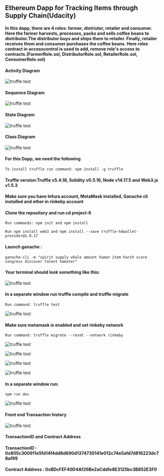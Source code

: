 ## Ethereum Dapp for Tracking Items through Supply Chain(Udacity)

#### In this dapp, there are 4 roles: farmer, distriutor, retailer and consumer. Here the farmer harvests, processes, packs and sells coffee beans to distributor.The distributor buys and ships them to retailer. Finally, retailer receives them and consumer purchases the coffee beans. Here roles contract in accesscontrol is used to add, remove role's access to contracts.(FarmerRole.sol, DistributorRole.sol, RetailerRole.sol, ConsumerRole.sol)

#### Activity Diagram

![truffle test](Uml/Activitydiagram.png)

#### Sequence Diagram

![truffle test](Uml/Sequencediagram.png)

#### State Diagram

![truffle test](Uml/Statediagram.png)

#### Class Diagram

![truffle test](Uml/Classdiagram.png)

#### For this Dapp, we need the following

    To install truffle run command: npm install -g truffle 

#### Truffle version:Truffle v5.4.18, Solidity v0.5.16, Node v14.17.5 and Web3.js v1.5.3

#### Make sure you have Infura account, MetaMask installed, Ganache cli installed and ether in rinkeby account

#### Clone the repository and run cd project-6

    Run commands: npm init and npm install

    Run npm install web3 and npm install --save truffle-hdwallet-provider@1.0.17

#### Launch ganache :

    ganache-cli -m "spirit supply whale amount human item harsh scare congress discover talent hamster" 

#### Your terminal should look something like this:

![truffle test](Uml/ganache-cli.png)

#### In a separate window run truffle compile and truffle migrate

    Run command: truffle test

![truffle test](Uml/truffle-test.png)

#### Make sure metamask is enabled and set rinkeby network

    Run command: truffle migrate --reset --network rinkeby

![truffle test](Uml/truffle-rinkeby1.png)

![truffle test](Uml/truffle-rinkeby2.png)

![truffle test](Uml/truffle-rinkeby3.png)

![truffle test](Uml/truffle-rinkeby4.png)

#### In a separate window run:
 
    npm run dev

![truffle test](Uml/Deploy.png)

#### Front end Transaction history
![truffle test](Uml/TransactionHistory.png)

#### TransactionID and Contract Address
#### TransactionID : 0x805c300911e5fd14f4dd8d690d1374730141e012c74e5afd7d816223dc78af99
#### Contract Address : 0xBDcFEF40D4Af26Be2aCddfe8E3125bc3B852E3F0 

